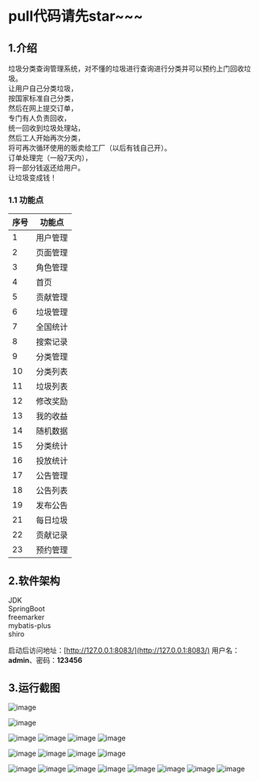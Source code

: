 # pull代码请先star~~~


## 1.介绍
垃圾分类查询管理系统，对不懂的垃圾进行查询进行分类并可以预约上门回收垃圾。\
让用户自己分类垃圾，\
按国家标准自己分类，\
然后在网上提交订单，\
专门有人负责回收，\
统一回收到垃圾处理站，\
然后工人开始再次分类，\
将可再次循环使用的贩卖给工厂（以后有钱自己开）。\
订单处理完（一般7天内），\
将一部分钱返还给用户。\
让垃圾变成钱！
### 1.1 功能点


| 序号 | 功能点 |
| ---- | ---- |
| 1 | 用户管理 |
| 2 | 页面管理 |
| 3 | 角色管理 |
| 4 | 首页 |
| 5 | 贡献管理 |
| 6 | 垃圾管理 |
| 7 | 全国统计|
| 8 | 搜索记录 |
| 9 | 分类管理 |
| 10 | 分类列表 |
| 11 | 垃圾列表 |
| 12 | 修改奖励 |
| 13 | 我的收益 |
| 14 | 随机数据 |
| 15 | 分类统计 |
| 16 | 投放统计 |
| 17 | 公告管理 |
| 18 | 公告列表 |
| 19 | 发布公告 |
| 21 | 每日垃圾 |
| 22 | 贡献记录 |
| 23 | 预约管理 |


## 2.软件架构
JDK \
SpringBoot \
freemarker \
mybatis-plus \
shiro 



启动后访问地址：[http://127.0.0.1:8083/](http://127.0.0.1:8083/)
用户名：**admin**、密码：**123456**




## 3.运行截图
![image](https://github.com/heweijiqn/ljfl/assets/95403358/5d49e894-46b6-426d-b07c-03ee9854e0d7)

![image](https://github.com/heweijiqn/ljfl/assets/95403358/4e65991b-1ade-4ceb-b7f6-618d0517ffb3)

![image](https://github.com/heweijiqn/ljfl/assets/95403358/13af7991-9bf7-44ca-80f2-a26e1ede4f49)
![image](https://github.com/heweijiqn/ljfl/assets/95403358/3d0edb1c-1c89-4dfe-92fa-89b4386afc56)
![image](https://github.com/heweijiqn/ljfl/assets/95403358/21f7790e-6eec-4b35-83fa-14c8e392f16a)
![image](https://github.com/heweijiqn/ljfl/assets/95403358/60ce21c6-d528-45a5-b1cd-726052a8f39c)

![image](https://github.com/heweijiqn/ljfl/assets/95403358/581b97da-1856-4d8e-b92d-9e2d91644f2f)
![image](https://github.com/heweijiqn/ljfl/assets/95403358/19e9989c-1a85-4e7f-b1b7-9867f9b492cb)
![image](https://github.com/heweijiqn/ljfl/assets/95403358/cbf643ca-4d61-4a66-b960-bea8b0c32276)
![image](https://github.com/heweijiqn/ljfl/assets/95403358/27aa879e-244c-4db1-ad7b-4271910f4731)

![image](https://github.com/heweijiqn/ljfl/assets/95403358/1eda8eaa-3a71-410f-91ff-eafd017e6617)
![image](https://github.com/heweijiqn/ljfl/assets/95403358/24320134-dbfe-4c79-869b-da54edac78a8)
![image](https://github.com/heweijiqn/ljfl/assets/95403358/e40fcfa0-8433-4952-8145-1ac380117354)
![image](https://github.com/heweijiqn/ljfl/assets/95403358/a575f34d-aaa8-4774-9b1d-83297cd58a46)
![image](https://github.com/heweijiqn/ljfl/assets/95403358/24fa06ee-2793-4b73-97b3-4a52f06bded7)
![image](https://github.com/heweijiqn/ljfl/assets/95403358/fb4e638e-7971-4b29-89b0-966691a40b62)
![image](https://github.com/heweijiqn/ljfl/assets/95403358/c2dfad8a-c063-4ae2-87d3-799368690f21)
![image](https://github.com/heweijiqn/ljfl/assets/95403358/c8ef51e3-7d7f-41b1-b85c-c6c2fe19d084)

